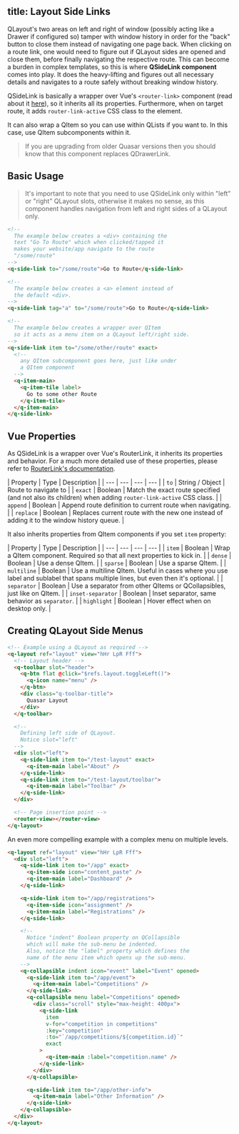 title: Layout Side Links
---
QLayout's two areas on left and right of window (possibly acting like a Drawer if configured so) tamper with window history in order for the "back" button to close them instead of navigating one page back.  When clicking on a route link, one would need to figure out if QLayout sides are opened and close them, before finally navigating the respective route. This can become a burden in complex templates, so this is where **QSideLink component** comes into play. It does the heavy-lifting and figures out all necessary details and navigates to a route safely without breaking window history.

QSideLink is basically a wrapper over Vue's `<router-link>` component (read about it [here](http://router.vuejs.org/en/api/router-link.html)), so it inherits all its properties. Furthermore, when on target route, it adds `router-link-active` CSS class to the element.

It can also wrap a QItem so you can use within QLists if you want to. In this case, use QItem subcomponents within it.

> If you are upgrading from older Quasar versions then you should know that this component replaces QDrawerLink.

## Basic Usage
> It's important to note that you need to use QSideLink only within "left" or "right" QLayout slots, otherwise it makes no sense, as this component handles navigation from left and right sides of a QLayout only.

```html
<!--
  The example below creates a <div> containing the
  text "Go To Route" which when clicked/tapped it
  makes your website/app navigate to the route
  "/some/route"
-->
<q-side-link to="/some/route">Go to Route</q-side-link>

<!--
  The example below creates a <a> element instead of
  the default <div>.
-->
<q-side-link tag="a" to="/some/route">Go to Route</q-side-link>
```

```html
<!--
  The example below creates a wrapper over QItem
  so it acts as a menu item on a QLayout left/right side.
-->
<q-side-link item to="/some/other/route" exact>
  <!--
    any QItem subcomponent goes here, just like under
    a QItem component
  -->
  <q-item-main>
    <q-item-tile label>
      Go to some other Route
    </q-item-tile>
  </q-item-main>
</q-side-link>
```

## Vue Properties
As QSideLink is a wrapper over Vue's RouterLink, it inherits its properties and behavior. For a much more detailed use of these properties, please refer to [RouterLink's documentation](http://router.vuejs.org/en/api/router-link.html).

| Property | Type | Description |
| --- | --- | --- | --- |
| `to` | String / Object | Route to navigate to |
| `exact` | Boolean | Match the exact route specified (and not also its children) when adding `router-link-active` CSS class. |
| `append` | Boolean | Append route definition to current route when navigating. |
| `replace` | Boolean | Replaces current route with the new one instead of adding it to the window history queue. |

It also inherits properties from QItem components if you set `item` property:

| Property | Type | Description |
| --- | --- | --- | --- |
| `item` | Boolean | Wrap a QItem component. Required so that all next properties to kick in. |
| `dense` | Boolean | Use a dense QItem. |
| `sparse` | Boolean | Use a sparse QItem. |
| `multiline` | Boolean | Use a multiline QItem. Useful in cases where you use label and sublabel that spans multiple lines, but even then it's optional. |
| `separator` | Boolean | Use a separator from other QItems or QCollapsibles, just like on QItem. |
| `inset-separator` | Boolean | Inset separator, same behavior as `separator`. |
| `highlight` | Boolean | Hover effect when on desktop only. |

## Creating QLayout Side Menus

```html
<!-- Example using a QLayout as required -->
<q-layout ref="layout" view="hHr LpR Fff">
  <!-- Layout header -->
  <q-toolbar slot="header">
    <q-btn flat @click="$refs.layout.toggleLeft()">
      <q-icon name="menu" />
    </q-btn>
    <div class="q-toolbar-title">
      Quasar Layout
    </div>
  </q-toolbar>

  <!--
    Defining left side of QLayout.
    Notice slot="left"
  -->
  <div slot="left">
    <q-side-link item to="/test-layout" exact>
      <q-item-main label="About" />
    </q-side-link>
    <q-side-link item to="/test-layout/toolbar">
      <q-item-main label="Toolbar" />
    </q-side-link>
  </div>

  <!-- Page insertion point -->
  <router-view></router-view>
</q-layout>
```

An even more compelling example with a complex menu on multiple levels.
```html
<q-layout ref="layout" view="hHr LpR Fff">
  <div slot="left">
    <q-side-link item to="/app" exact>
      <q-item-side icon="content_paste" />
      <q-item-main label="Dashboard" />
    </q-side-link>

    <q-side-link item to="/app/registrations">
      <q-item-side icon="assignment" />
      <q-item-main label="Registrations" />
    </q-side-link>

    <!--
      Notice "indent" Boolean property on QCollapsible
      which will make the sub-menu be indented.
      Also, notice the "label" property which defines the
      name of the menu item which opens up the sub-menu.
    -->
    <q-collapsible indent icon="event" label="Event" opened>
      <q-side-link item to="/app/event">
        <q-item-main label="Competitions" />
      </q-side-link>
      <q-collapsible menu label="Competitions" opened>
        <div class="scroll" style="max-height: 400px">
          <q-side-link
            item
            v-for="competition in competitions"
            :key="competition"
            :to="`/app/competitions/${competition.id}`"
            exact
          >
            <q-item-main :label="competition.name" />
          </q-side-link>
        </div>
      </q-collapsible>

      <q-side-link item to="/app/other-info">
        <q-item-main label="Other Information" />
      </q-side-link>
    </q-collapsible>
  </div>
</q-layout>
```
